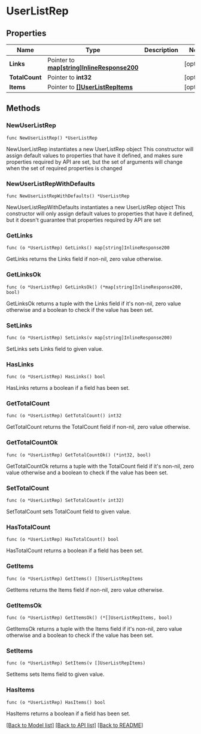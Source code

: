 # UserListRep

## Properties

Name | Type | Description | Notes
------------ | ------------- | ------------- | -------------
**Links** | Pointer to [**map[string]InlineResponse200**](InlineResponse200.md) |  | [optional] 
**TotalCount** | Pointer to **int32** |  | [optional] 
**Items** | Pointer to [**[]UserListRepItems**](UserListRepItems.md) |  | [optional] 

## Methods

### NewUserListRep

`func NewUserListRep() *UserListRep`

NewUserListRep instantiates a new UserListRep object
This constructor will assign default values to properties that have it defined,
and makes sure properties required by API are set, but the set of arguments
will change when the set of required properties is changed

### NewUserListRepWithDefaults

`func NewUserListRepWithDefaults() *UserListRep`

NewUserListRepWithDefaults instantiates a new UserListRep object
This constructor will only assign default values to properties that have it defined,
but it doesn't guarantee that properties required by API are set

### GetLinks

`func (o *UserListRep) GetLinks() map[string]InlineResponse200`

GetLinks returns the Links field if non-nil, zero value otherwise.

### GetLinksOk

`func (o *UserListRep) GetLinksOk() (*map[string]InlineResponse200, bool)`

GetLinksOk returns a tuple with the Links field if it's non-nil, zero value otherwise
and a boolean to check if the value has been set.

### SetLinks

`func (o *UserListRep) SetLinks(v map[string]InlineResponse200)`

SetLinks sets Links field to given value.

### HasLinks

`func (o *UserListRep) HasLinks() bool`

HasLinks returns a boolean if a field has been set.

### GetTotalCount

`func (o *UserListRep) GetTotalCount() int32`

GetTotalCount returns the TotalCount field if non-nil, zero value otherwise.

### GetTotalCountOk

`func (o *UserListRep) GetTotalCountOk() (*int32, bool)`

GetTotalCountOk returns a tuple with the TotalCount field if it's non-nil, zero value otherwise
and a boolean to check if the value has been set.

### SetTotalCount

`func (o *UserListRep) SetTotalCount(v int32)`

SetTotalCount sets TotalCount field to given value.

### HasTotalCount

`func (o *UserListRep) HasTotalCount() bool`

HasTotalCount returns a boolean if a field has been set.

### GetItems

`func (o *UserListRep) GetItems() []UserListRepItems`

GetItems returns the Items field if non-nil, zero value otherwise.

### GetItemsOk

`func (o *UserListRep) GetItemsOk() (*[]UserListRepItems, bool)`

GetItemsOk returns a tuple with the Items field if it's non-nil, zero value otherwise
and a boolean to check if the value has been set.

### SetItems

`func (o *UserListRep) SetItems(v []UserListRepItems)`

SetItems sets Items field to given value.

### HasItems

`func (o *UserListRep) HasItems() bool`

HasItems returns a boolean if a field has been set.


[[Back to Model list]](../README.md#documentation-for-models) [[Back to API list]](../README.md#documentation-for-api-endpoints) [[Back to README]](../README.md)



